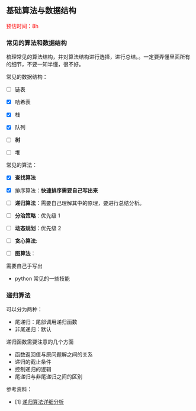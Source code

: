 ## 基础算法与数据结构

<font color=red>预估时间：8h</font>

### 常见的算法和数据结构


梳理常见的算法结构，并对算法结构进行选择，进行总结。。一定要弄懂里面所有的细节，不要一知半懂，很不好。



常见的数据结构：
- [ ] 链表
- [x] 哈希表
- [x] 栈
- [x] 队列
- [ ] **树**
- [ ] 堆




常见的算法：
- [x] **查找算法**
- [x] 排序算法：**快速排序需要自己写出来**
- [ ] **递归算法**：需要自己理解其中的原理，要进行总结分析。
- [ ] **分治策略**：优先级 1
- [ ] **动态规划**：优先级 2
- [ ] **贪心算法**:
- [ ] **图算法**：



需要自己手写出
- python 常见的一些技能




### 递归算法

可以分为两种：
- 尾递归：尾部调用递归函数
- 非尾递归：默认

递归函数需要注意的几个方面
- 函数返回值与原问题解之间的关系
- 递归的截止条件
- 控制递归的逻辑
- 尾递归与非尾递归之间的区别


参考资料：
- [1] [递归算法详细分析](https://www.cnblogs.com/alantu2018/p/8461796.html)